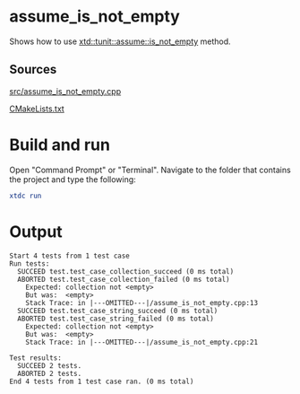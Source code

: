 # assume_is_not_empty

Shows how to use [xtd::tunit::assume::is_not_empty](https://gammasoft71.github.io/xtd/reference_guides/latest/classxtd_1_1tunit_1_1assume.html#af240b85297b3a31a53707a017d002d0e) method.

## Sources

[src/assume_is_not_empty.cpp](src/assume_is_not_empty.cpp)

[CMakeLists.txt](CMakeLists.txt)

# Build and run

Open "Command Prompt" or "Terminal". Navigate to the folder that contains the project and type the following:

```cmake
xtdc run
```

# Output

```
Start 4 tests from 1 test case
Run tests:
  SUCCEED test.test_case_collection_succeed (0 ms total)
  ABORTED test.test_case_collection_failed (0 ms total)
    Expected: collection not <empty>
    But was:  <empty>
    Stack Trace: in |---OMITTED---|/assume_is_not_empty.cpp:13
  SUCCEED test.test_case_string_succeed (0 ms total)
  ABORTED test.test_case_string_failed (0 ms total)
    Expected: collection not <empty>
    But was:  <empty>
    Stack Trace: in |---OMITTED---|/assume_is_not_empty.cpp:21

Test results:
  SUCCEED 2 tests.
  ABORTED 2 tests.
End 4 tests from 1 test case ran. (0 ms total)
```

